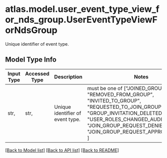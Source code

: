 # atlas.model.user_event_type_view_for_nds_group.UserEventTypeViewForNdsGroup

Unique identifier of event type.

## Model Type Info
Input Type | Accessed Type | Description | Notes
------------ | ------------- | ------------- | -------------
str,  | str,  | Unique identifier of event type. | must be one of ["JOINED_GROUP", "REMOVED_FROM_GROUP", "INVITED_TO_GROUP", "REQUESTED_TO_JOIN_GROUP", "GROUP_INVITATION_DELETED", "USER_ROLES_CHANGED_AUDIT", "JOIN_GROUP_REQUEST_DENIED_AUDIT", "JOIN_GROUP_REQUEST_APPROVED_AUDIT", ] 

[[Back to Model list]](../../README.md#documentation-for-models) [[Back to API list]](../../README.md#documentation-for-api-endpoints) [[Back to README]](../../README.md)

